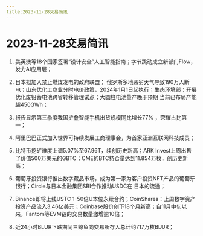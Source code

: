 ```yaml
---
title:2023-11-28交易简讯
---
```

# 2023-11-28交易简讯
1. 美英澳等18个国家签署“设计安全”人工智能指南；字节跳动成立新部门Flow，发力AI应用层；

2. 日本拟加入禁止燃煤发电的政府联盟；
俄罗斯多地恶劣天气导致190万人断电；山东优化工商业分时电价政策，2024年1月1日起执行；生态环境部：开展优化废铅蓄电池跨省转移管理试点；大圆柱电池量产晚于预期 当前已布局产能超450GWh；

3. 报告显示第三季度我国折叠智能手机出货规模同比增长77% ，荣耀占比第一；

4. 阿里巴巴正式加入世界可持续发展工商理事会，为首家亚洲互联网科技成员；

5. 比特币挖矿难度上调5.07%至67.96T，续创历史新高；ARK Invest上周出售了价值500万美元的GBTC；CME的BTC持仓量达到11.854万枚，创历史新高；

6. 葡萄牙投资银行推出数字藏品市场，成为第一家为客户投资NFT产品的葡萄牙银行；Circle与日本金融集团SBI合作推动USDC在 日本的流通；

7. Binance即将上线USTC 1-50倍U本位永续合约；CoinShares：上周数字资产投资产品流入3.46亿美元；Coinbase股价创下18个月新高；自11月中旬以来，Fantom等EVM链的交易数量激增逾10倍；

8. 近24小时BLUR下跌期间三鲸鱼向交易所存入总计约717万枚BLUR；